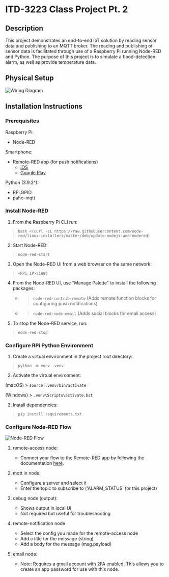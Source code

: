 # ITD-3223 Class Project Pt. 2

## Description

This project demonstrates an end-to-end IoT solution by reading sensor data and publishing to an MQTT broker.
The reading and publishing of sensor data is facilitated through use of a Raspberry Pi running Node-RED and Python.
The purpose of this project is to simulate a flood-detection alarm, as well as provide temperature data.

## Physical Setup

![Wiring Diagram](https://awilmes-github-artifacts.s3.amazonaws.com/itd-3223-class-proj-part-2/class_proj_part2.drawio.png "RPi GPIO Wiring Diagram")

## Installation Instructions

### **Prerequisites**

Raspberry Pi:
- Node-RED

Smartphone:
- Remote-RED app (for push notifications)
    - [iOS](https://apps.apple.com/us/app/remote-red/id1529777665)
    - [Google Play](http://play.google.com/store/apps/details?id=com.looking4cache.remotered.android)

Python (3.9.2^):
- RPi.GPIO
- paho-mqtt

### **Install Node-RED**

1. From the Raspberry Pi CLI run:

> `bash <(curl -sL https://raw.githubusercontent.com/node-red/linux-installers/master/deb/update-nodejs-and-nodered)`

2. Start Node-RED:

> `node-red-start`

3. Open the Node-RED UI from a web browser on the same network:

> `<RPi IP>:1880`

4. From the Node-RED UI, use "Manage Palette" to install the following packages:
    - > `node-red-contrib-remote` (Adds remote function blocks for configuring push notifications)
    - > `node-red-node-email` (Adds social blocks for email access)

4. To stop the Node-RED service, run:

> `node-red-stop`

### **Configure RPi Python Environment**

1. Create a virtual environment in the project root directory:

> `python -m venv .venv`

2. Activate the virtual environment:

(macOS) > `source .venv/bin/activate`

(Windows) > `.venv\Scripts\activate.bat`

3. Install dependencies:

> `pip install requirements.txt`

### **Configure Node-RED Flow**

![Node-RED Flow](https://awilmes-github-artifacts.s3.amazonaws.com/itd-3223-class-proj-part-2/node-red-flow.png "Node-RED Flow")

1. remote-access node:
    - Connect your flow to the Remote-RED app by following the documentation [here](https://www.remote-red.com/en/help/).

2. mqtt in node:
    - Configure a server and select it
    - Enter the topic to subscribe to ('ALARM_STATUS' for this project)

3. debug node (output):
    - Shows output in local UI
    - Not required but useful for troubleshooting

4. remote-notification node
    - Select the config you made for the remote-access node
    - Add a title for the message (string)
    - Add a body for the message (msg.payload)

5. email node:
    - Note: Requires a gmail account with 2FA enabled. This allows you to create an app password for use with this node.

